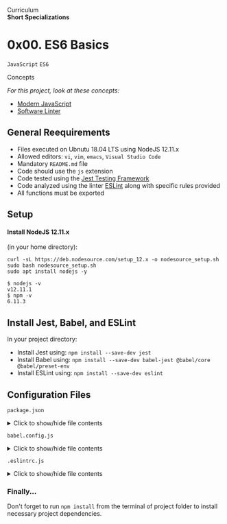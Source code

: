 Curriculum <br>
**Short Specializations** <br>

# 0x00. ES6 Basics

`JavaScript` `ES6`

Concepts

_For this project, look at these concepts:_

* [Modern JavaScript](https://www.alx-intranet.hbtn.io/concepts/541)
* [Software Linter](https://www.alx-intranet.hbtn.io/concepts/542)

## General Reequirements

* Files executed on Ubnutu 18.04 LTS using NodeJS 12.11.x
* Allowed editors: `vi`, `vim`, `emacs`, `Visual Studio Code`
* Mandatory `README.md` file
* Code should use the `js` extension
* Code tested using the [Jest Testing Framework](https://www.jestjs.io)
* Code analyzed using the linter [ESLint](https://www.eslint.org) along with specific rules provided
* All functions must be exported

## Setup

#### Install NodeJS 12.11.x

(in your home directory):

```
curl -sL https://deb.nodesource.com/setup_12.x -o nodesource_setup.sh
sudo bash nodesource_setup.sh
sudo apt install nodejs -y
```
```
$ nodejs -v
v12.11.1
$ npm -v
6.11.3
```
## Install Jest, Babel, and ESLint

In your project directory:

* Install Jest using: `npm install --save-dev jest`
* Install Babel using: `npm install --save-dev babel-jest @babel/core @babel/preset-env`
* Install ESLint using: `npm install --save-dev eslint`

## Configuration Files

`package.json`
<details>
  <summary>Click to show/hide file contents</summary>

  ```
  ```
</details>

`babel.config.js`
<details>
  <summary>Click to show/hide file contents</summary>

  ```
  ```
</details>

`.eslintrc.js`
<details>
  <summary>Click to show/hide file contents</summary>

  ```
  ```
</details>

### Finally...

Don't forget to run `npm install` from the terminal of project folder to install necessary project dependencies.
